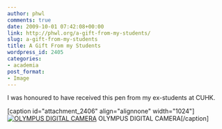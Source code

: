 ```yaml
---
author: phwl
comments: true
date: 2009-10-01 07:42:08+00:00
link: http://phwl.org/a-gift-from-my-students/
slug: a-gift-from-my-students
title: A Gift From my Students
wordpress_id: 2405
categories:
- academia
post_format:
- Image
---
```


I was honoured to have received this pen from my ex-students at CUHK.

[caption id="attachment_2406" align="alignnone" width="1024"][![OLYMPUS DIGITAL CAMERA](http://phwl.org/wp-content/uploads/2016/01/4201211301_58b7b50ef4_o.jpg)](http://phwl.org/wp-content/uploads/2016/01/4201211301_58b7b50ef4_o.jpg) OLYMPUS DIGITAL CAMERA[/caption]

